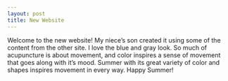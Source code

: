 ```yaml
---
layout: post
title: New Website
---
```

Welcome to the new website! My niece’s son created it using some of the
content from the other site. I love the blue and gray look. So much of
acupuncture is about movement, and color inspires a sense of movement that
goes along with it’s mood. Summer with its great variety of color and shapes
inspires movement in every way. Happy Summer!
